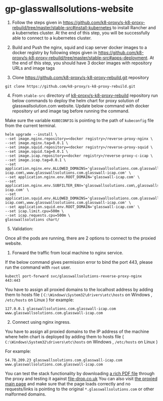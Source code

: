# gp-glasswallsolutions-website

1. Follow the steps given in https://github.com/k8-proxy/s-k8-proxy-rebuild/tree/master/stable-src#install-kubernetes to install Rancher and a kubernetes cluster. At the end of this step, you will be successfully able to connect to a kubernetes cluster.

2. Build and Push the nginx, squid and icap server docker images to a docker registry by following steps given in https://github.com/k8-proxy/s-k8-proxy-rebuild/tree/master/stable-src#apps-deployment. At the end of this step, you should have 3 docker images with repository URLs and image tags

3. Clone https://github.com/k8-proxy/s-k8-proxy-rebuild.git repository

```
git clone https://github.com/k8-proxy/s-k8-proxy-rebuild.git
```

4. From `stable-src` directory of [k8-proxy/s-k8-proxy-rebuild](https://github.com/k8-proxy/s-k8-proxy-rebuild) repository run below commands to deploy the helm chart for proxy solution of glasswallsolution.com website. Update below command with docker repository url and image tag before running the command.

Make sure the variable `KUBECONFIG` is pointing to the path of `kubeconfig` file from the current terminal.

```
helm upgrade --install \
--set image.nginx.repository=<docker registry>/reverse-proxy-nginx \
--set image.nginx.tag=0.0.1 \
--set image.squid.repository=<docker registry>/reverse-proxy-squid \
--set image.squid.tag=0.0.1 \
--set image.icap.repository=<docker registry>/reverse-proxy-c-icap \
--set image.icap.tag=0.0.1 \
--set application.nginx.env.ALLOWED_DOMAINS='glasswallsolutions.com.glasswall-icap.com\,www.glasswallsolutions.com.glasswall-icap.com' \
--set application.nginx.env.ROOT_DOMAIN='glasswall-icap.com' \
--set application.nginx.env.SUBFILTER_ENV='glasswallsolutions.com\,glasswallsolutions.com.glasswall-icap.com' \
--set application.squid.env.ALLOWED_DOMAINS='glasswallsolutions.com.glasswall-icap.com\,www.glasswallsolutions.com.glasswall-icap.com' \
--set application.squid.env.ROOT_DOMAIN='glasswall-icap.com' \
--set icap.limit.cpu=500m \
--set icap.requests.cpu=500m \
glasswallsolutions chart/
```

5. Validation:

Once all the pods are running, there are 2 options to connect to the proxied website.

1. Forward the traffic from local machine to nginx service.

If the below command gives permission error to bind the port 443, please run the command with `root` user.

```
kubectl port-forward svc/glasswallsolutions-reverse-proxy-nginx 443:443
```

You have to assign all proxied domains to the localhost address by adding them to hosts file ( `C:\Windows\System32\drivers\etc\hosts` on Windows , `/etc/hosts` on Linux )
  for example: 

```
127.0.0.1 glasswallsolutions.com.glasswall-icap.com www.glasswallsolutions.com.glasswall-icap.com
```

2. Connect using nginx ingress.

You have to assign all proxied domains to the IP address of the machine where helm chart is deployed by adding them to hosts file ( `C:\Windows\System32\drivers\etc\hosts` on Windows , `/etc/hosts` on Linux )
  
  For example: 

```
54.78.209.23 glasswallsolutions.com.glasswall-icap.com www.glasswallsolutions.com.glasswall-icap.com
```

You can test the stack functionality by downloading [a rich PDF file](https://glasswallsolutions.com.glasswall-icap.com/wp-content/uploads/2020/01/Glasswall-d-FIRST-Technology.pdf) through the proxy and testing it against [file-drop.co.uk](https://file-drop.co.uk)
You can also visit [the proxied main page](https://glasswallsolutions.com.glasswall-icap.com) and make sure that the page loads correctly and no requests/links is pointing to the original `*.glasswallsolutions.com` or other malformed domains.
